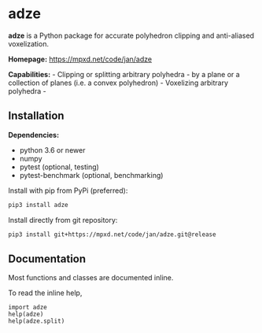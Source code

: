 # adze

**adze** is a Python package for accurate polyhedron clipping
 and anti-aliased voxelization.

**Homepage:** https://mpxd.net/code/jan/adze

**Capabilities:**
    - Clipping or splitting arbitrary polyhedra
        - by a plane or a collection of planes (i.e. a convex polyhedron)
    - Voxelizing arbitrary polyhedra
        -


## Installation

**Dependencies:**
* python 3.6 or newer
* numpy
* pytest (optional, testing)
* pytest-benchmark (optional, benchmarking)

Install with pip from PyPi (preferred):
```bash
pip3 install adze
```

Install directly from git repository:
```bash
pip3 install git+https://mpxd.net/code/jan/adze.git@release
```

## Documentation
Most functions and classes are documented inline.

To read the inline help,
```python3
import adze
help(adze)
help(adze.split)
```
